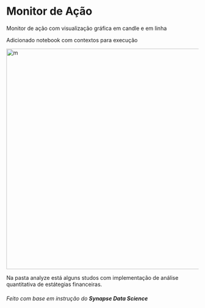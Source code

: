 # Monitor de Ação
Monitor de ação com visualização gráfica em candle e em linha

Adicionado notebook com contextos para execução

<img width="576" alt="m" src="https://user-images.githubusercontent.com/32579384/162541952-58b834ff-b8ba-44c4-a75e-6432ecc8a05b.PNG">

Na pasta analyze está alguns studos com implementação de análise quantitativa de estátegias financeiras.

###### Feito com base em instrução do <strong>Synapse Data Science</strong>


